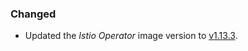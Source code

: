 ### Changed

- Updated the _Istio Operator_ image version to [v1.13.3](https://github.com/istio/istio/releases/tag/1.13.3).
